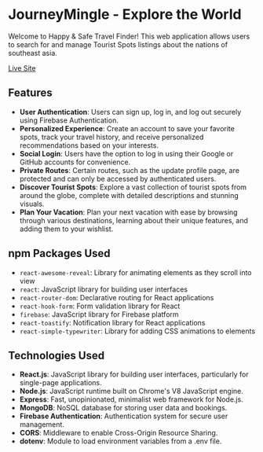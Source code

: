 # JourneyMingle - Explore the World

Welcome to Happy & Safe Travel Finder! This web application allows users to search for and manage Tourist Spots listings about the nations of southeast asia.

[Live Site](https://tourism-management-6d801.web.app)

## Features

- **User Authentication**: Users can sign up, log in, and log out securely using Firebase Authentication.
- **Personalized Experience**: Create an account to save your favorite spots, track your travel history, and receive personalized recommendations based on your interests.
- **Social Login**: Users have the option to log in using their Google or GitHub accounts for convenience.
- **Private Routes**: Certain routes, such as the update profile page, are protected and can only be accessed by authenticated users.
- **Discover Tourist Spots**: Explore a vast collection of tourist spots from around the globe, complete with detailed descriptions and stunning visuals.
- **Plan Your Vacation**: Plan your next vacation with ease by browsing through various destinations, learning about their unique features, and adding them to your wishlist.


## npm Packages Used

- `react-awesome-reveal`: Library for animating elements as they scroll into view
- `react`: JavaScript library for building user interfaces
- `react-router-dom`: Declarative routing for React applications
- `react-hook-form`: Form validation library for React
- `firebase`: JavaScript library for Firebase platform
- `react-toastify`: Notification library for React applications
- `react-simple-typewriter`: Library for adding CSS animations to elements

## Technologies Used
- **React.js**: JavaScript library for building user interfaces, particularly for single-page applications.
- **Node.js**: JavaScript runtime built on Chrome's V8 JavaScript engine.
- **Express**: Fast, unopinionated, minimalist web framework for Node.js.
- **MongoDB**: NoSQL database for storing user data and bookings.
- **Firebase Authentication**: Authentication system for secure user management.
- **CORS**: Middleware to enable Cross-Origin Resource Sharing.
- **dotenv**: Module to load environment variables from a .env file.
